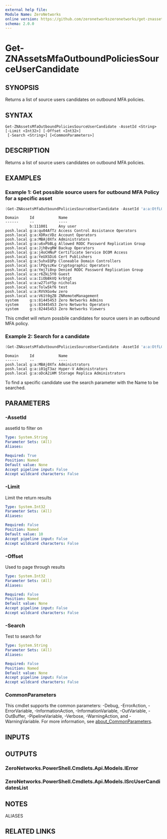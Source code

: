 ```yaml
---
external help file:
Module Name: ZeroNetworks
online version: https://github.com/zeronetworkszeronetworks/get-znassetsmfaoutboundpoliciessourceusercandidate
schema: 2.0.0
---
```


# Get-ZNAssetsMfaOutboundPoliciesSourceUserCandidate

## SYNOPSIS
Returns a list of source users candidates on outbound MFA policies.

## SYNTAX

```
Get-ZNAssetsMfaOutboundPoliciesSourceUserCandidate -AssetId <String> [-Limit <Int32>] [-Offset <Int32>]
 [-Search <String>] [<CommonParameters>]
```

## DESCRIPTION
Returns a list of source users candidates on outbound MFA policies.

## EXAMPLES

### Example 1: Get possible source users for outbound MFA Policy for a specific asset
```powershell
(Get-ZNAssetsMfaOutboundPoliciesSourceUserCandidate -AssetId 'a:a:OtfLGUBq').Items
```

```output
Domain     Id           Name
------     --           ----
           b:111001     Any user
posh.local g:a:qu04AfTz Access Control Assistance Operators
posh.local g:a:XDRxcVDz Account Operators
posh.local g:a:MBAj0Xfx Administrators
posh.local g:a:u6xPbBLg Allowed RODC Password Replication Group
posh.local g:a:JjhBvgRW Backup Operators
posh.local g:a:j4oCHNuP Certificate Service DCOM Access
posh.local g:a:YeUXSDi6 Cert Publishers
posh.local g:a:5uhxEQPp Cloneable Domain Controllers
posh.local g:a:lPQyszKw Cryptographic Operators
posh.local g:a:Ymj7i8np Denied RODC Password Replication Group
posh.local u:a:r6ZkL5Y0 Guest
posh.local u:a:IiObBkVQ krbtgt
posh.local u:a:w27loY5p nicholas
posh.local u:a:Tolw5kf6 test
posh.local u:a:RVVXGo4w zero
posh.local u:a:V61t0gZB ZNRemoteManagement
system     g:s:81445453 Zero Networks Admins
system     g:s:83445453 Zero Networks Operators
system     g:s:82445453 Zero Networks Viewers
```

This cmdlet will return possbile candidates for source users in an outbound MFA policy.

### Example 2: Search for a candidate
```powershell
(Get-ZNAssetsMfaOutboundPoliciesSourceUserCandidate -AssetId 'a:a:OtfLGUBq' -Search administrator).Items
```

```output
Domain     Id           Name
------     --           ----
posh.local g:a:MBAj0Xfx Administrators
posh.local g:a:i01gT3az Hyper-V Administrators
posh.local g:a:oDcA2iHM Storage Replica Administrators
```

To find a specific candidate use the search parameter with the Name to be searched.

## PARAMETERS

### -AssetId
assetId to filter on

```yaml
Type: System.String
Parameter Sets: (All)
Aliases:

Required: True
Position: Named
Default value: None
Accept pipeline input: False
Accept wildcard characters: False
```

### -Limit
Limit the return results

```yaml
Type: System.Int32
Parameter Sets: (All)
Aliases:

Required: False
Position: Named
Default value: 10
Accept pipeline input: False
Accept wildcard characters: False
```

### -Offset
Used to page through results

```yaml
Type: System.Int32
Parameter Sets: (All)
Aliases:

Required: False
Position: Named
Default value: None
Accept pipeline input: False
Accept wildcard characters: False
```

### -Search
Test to search for

```yaml
Type: System.String
Parameter Sets: (All)
Aliases:

Required: False
Position: Named
Default value: None
Accept pipeline input: False
Accept wildcard characters: False
```

### CommonParameters
This cmdlet supports the common parameters: -Debug, -ErrorAction, -ErrorVariable, -InformationAction, -InformationVariable, -OutVariable, -OutBuffer, -PipelineVariable, -Verbose, -WarningAction, and -WarningVariable. For more information, see [about_CommonParameters](http://go.microsoft.com/fwlink/?LinkID=113216).

## INPUTS

## OUTPUTS

### ZeroNetworks.PowerShell.Cmdlets.Api.Models.IError

### ZeroNetworks.PowerShell.Cmdlets.Api.Models.ISrcUserCandidatesList

## NOTES

ALIASES

## RELATED LINKS

